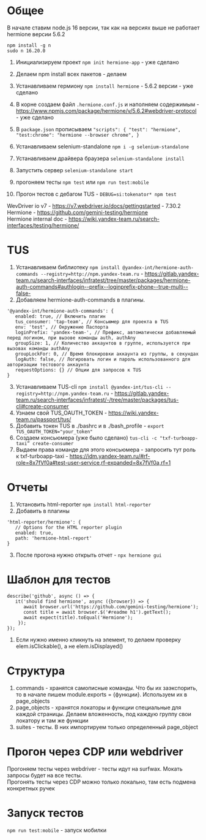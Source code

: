 # Общее
В начале ставим node.js 16 версии, так как на версиях выше не работает hermione версии 5.6.2
```
npm install -g n
sudo n 16.20.0
```


1. Инициализируем проект `npm init hermione-app` - уже сделано
2. Делаем npm install всех пакетов  - делаем
3. Устанавливаем гермиону `npm install hermione` - 5.6.2 версии - уже сделано
4. В корне создаем файл `.hermione.conf.js` и наполняем содержимым - https://www.npmjs.com/package/hermione/v/5.6.2#webdriver-protocol - уже сделано
5. В `package.json` прописываем
`"scripts": {
   "test": "hermione",
   "test:chrome": "hermione --browser chrome",
   }`

   
6. Устанавливаем selenium-standalone `npm i -g selenium-standalone`
7. Устанавливаем драйвера браузера `selenium-standalone install`
8. Запустить сервер `selenium-standalone start`

9. прогоняем тесты `npm test` или `npm run test:mobile`
10. Прогон тестов с дебагом TUS - `DEBUG=si:tokenator* npm test`


WevDriver io v7 - https://v7.webdriver.io/docs/gettingstarted - 7.30.2 \
Hermione - https://github.com/gemini-testing/hermione \
Hermione internal doc - https://wiki.yandex-team.ru/search-interfaces/testing/hermione/



# TUS
1. Устанавливаем библиотеку `npm install @yandex-int/hermione-auth-commands --registry=http://npm.yandex-team.ru` - https://gitlab.yandex-team.ru/search-interfaces/infratest/tree/master/packages/hermione-auth-commands#authlogin--prefix--loginprefix-phone--true-multi--false-
2. Добавляем hermione-auth-commands в плагины. 
```
'@yandex-int/hermione-auth-commands': {
   enabled: true, // Включить плагин
   tus_consumer: 'tap-team', // Консьюмер для проекта в TUS
   env: 'test', // Окружение Паспорта
   loginPrefix: 'yandex-team-', // Префикс, автоматически добавляемый перед логином, при вызове команды auth, authAny
   groupSize: 1, // Количество аккаунтов в группе, используется при вызовах команды authAny
   groupLockFor: 0, // Время блокировки аккаунта из группы, в секундах
   logAuth: false, // Логировать логин и пароль использованного для авторизации тестового аккаунта
   requestOptions: {} // Опции для запросов к TUS
}
```
3. Устанавливаем TUS-cli `npm install @yandex-int/tus-cli --registry=http://npm.yandex-team.ru` - https://gitlab.yandex-team.ru/search-interfaces/infratest/-/tree/master/packages/tus-cli#create-consumer
4. Узнаем свой TUS_OAUTH_TOKEN - https://wiki.yandex-team.ru/passport/tus/
5. Добавить токен TUS в ./bashrc и в ./bash_profile - `export TUS_OAUTH_TOKEN="your_token"`
6. Создаем консьюмера (уже было сделано) `tus-cli -c "txf-turboapp-taxi” create-consumer`
7. Выдаем права команде для этого консьюмера - запросить тут роль к txf-turboapp-taxi - https://idm.yandex-team.ru/#rf-role=8x7fVf0a#test-user-service,rf-expanded=8x7fVf0a,rf=1



# Отчеты
1. Установить html-reporter `npm install html-reporter`
2. Добавить в плагины
```
'html-reporter/hermione': {
   // Options for the HTML reporter plugin
   enabled: true,
   path: 'hermione-html-report'
}
```
3. После прогона нужно открыть отчет - `npx hermione gui`




# Шаблон для тестов
```
describe('github', async () => {
   it('should find hermione', async ({browser}) => {
      await browser.url('https://github.com/gemini-testing/hermione');
      const title = await browser.$('#readme h1').getText();
      await expect(title).toEqual('Hermione');
    });
});
```
1. Если нужно именно кликнуть на элемент, то делаем проверку elem.isClickable(), а не elem.isDisplayed()


# Структура
1. commands - хранятся самописные команды. Что бы их заэкспорить, то в начале пишем module.exports = {функции}. Используем их в page_objects
2. page_objects - хранятся локаторы и функции специальные для каждой страницы. Делаем вложенность, под каждую группу свои локатору и там же функции
3. suites - тесты. В них импортируем только определенный page_object


# Прогон через CDP или webdriver
Прогоняем тесты через webdriver - тесты идут на surfwax. Мокать запросы будет на все тесты.\
Прогонять тесты через CDP можно только локально, там есть подмена конкретных ручек


# Запуск тестов
`npm run test:mobile` - запуск мобилки



